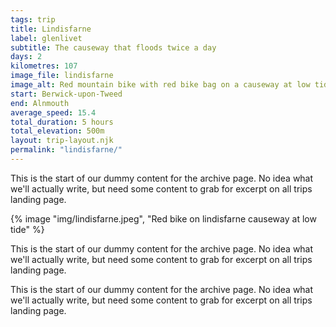 ```yaml
---
tags: trip
title: Lindisfarne
label: glenlivet
subtitle: The causeway that floods twice a day
days: 2
kilometres: 107
image_file: lindisfarne
image_alt: Red mountain bike with red bike bag on a causeway at low tide, sand rippling away from the paved road
start: Berwick-upon-Tweed
end: Alnmouth
average_speed: 15.4
total_duration: 5 hours
total_elevation: 500m
layout: trip-layout.njk
permalink: "lindisfarne/"
---
```


This is the start of our dummy content for the archive page.<!-- excerpt --> No idea what we'll actually write, but need some content to grab for excerpt on all trips landing page.

<!-- todo: make a shortcode for the map & stats component -->

{% image "img/lindisfarne.jpeg", "Red bike on lindisfarne causeway at low tide" %}

This is the start of our dummy content for the archive page.<!-- excerpt --> No idea what we'll actually write, but need some content to grab for excerpt on all trips landing page.

This is the start of our dummy content for the archive page.<!-- excerpt --> No idea what we'll actually write, but need some content to grab for excerpt on all trips landing page.
